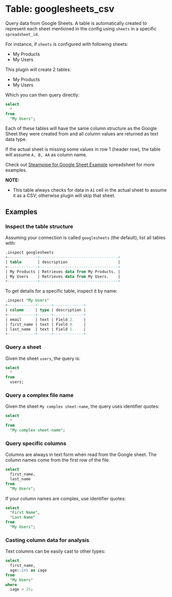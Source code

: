 # Table: googlesheets_csv

Query data from Google Sheets. A table is automatically created to represent each
sheet mentioned in the config using `sheets` in a specific `spreadsheet_id`.

For instance, if `sheets` is configured with following sheets:

- My Products
- My Users

This plugin will create 2 tables:

- My Products
- My Users

Which you can then query directly:

```sql
select
  *
from
  "My Users";
```

Each of these tables will have the same column structure as the Google Sheet they were
created from and all column values are returned as text data type.

If the actual sheet is missing some values in row 1 (header row), the table will assume `A, B, AA` as column name.

Check out [Steampipe for Google Sheet Example](https://docs.google.com/spreadsheets/d/13AdC3MKVg2zQj2OJAzQ3NN6HqaPuYhN3Aagr7OmRn9c/edit#gid=354856876) spreadsheet for more examples.

**NOTE:**

- This table always checks for data in `A1` cell in the actual sheet to assume it as a CSV; otherwise plugin will skip that sheet.

## Examples

### Inspect the table structure

Assuming your connection is called `googlesheets` (the default), list all tables with:

```sql
.inspect googlesheets
+-------------+----------------------------------+
| table       | description                      |
+-------------+----------------------------------+
| My Products | Retrieves data from My Products. |
| My Users    | Retrieves data from My Users.    |
+-------------+----------------------------------+
```

To get details for a specific table, inspect it by name:

```sql
.inspect "My Users"
+------------+------+-------------+
| column     | type | description |
+------------+------+-------------+
| email      | text | Field 2.    |
| first_name | text | Field 0.    |
| last_name  | text | Field 1.    |
+------------+------+-------------+
```

### Query a sheet

Given the sheet `users`, the query is:

```sql
select
  *
from
  users;
```

### Query a complex file name

Given the sheet `My complex sheet-name`, the query uses identifier quotes:

```sql
select
  *
from
  "My complex sheet-name";
```

### Query specific columns

Columns are always in text form when read from the Google sheet. The column names come from the first row of the file.

```sql
select
  first_name,
  last_name
from
  "My Users";
```

If your column names are complex, use identifier quotes:

```sql
select
  "First Name",
  "Last Name"
from
  "My Users";
```

### Casting column data for analysis

Text columns can be easily cast to other types:

```sql
select
  first_name,
  age::int as iage
from
  "My Users"
where
  iage > 25;
```
